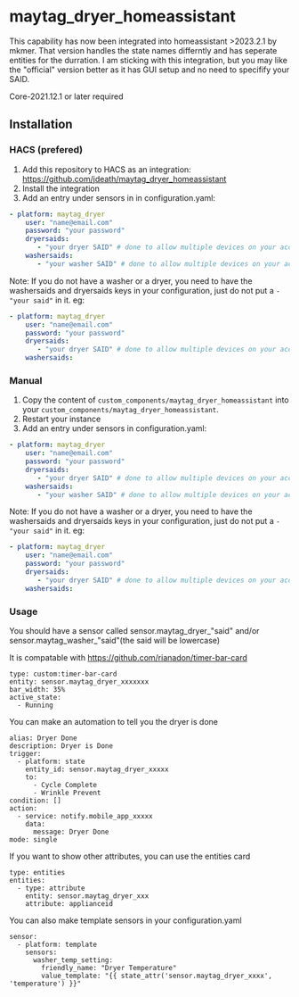 # maytag_dryer_homeassistant


This capability has now been integrated into homeassistant >2023.2.1 by mkmer. That version handles the state names differntly and has seperate entities for the durration. I am sticking with this integration, but you may like the "official" version better as it has GUI setup and no need to specifify your SAID.

Core-2021.12.1 or later required

## Installation

### HACS (prefered)

1. Add this repository to HACS as an integration: https://github.com/jdeath/maytag_dryer_homeassistant
1. Install the integration
1. Add an entry under sensors in in configuration.yaml:

```yaml
- platform: maytag_dryer
    user: "name@email.com"
    password: "your password"
    dryersaids:
       - "your dryer SAID" # done to allow multiple devices on your account. Use uppercase letters, use the "SAID" shown in the maytag app
    washersaids:
       - "your washer SAID" # done to allow multiple devices on your account. Use uppercase letters, use the "SAID" shown in the maytag app
```
Note: If you do not have a washer or a dryer, you need to have the washersaids and dryersaids keys in your configuration, just do not put a ```- "your said"``` in it. eg:
```yaml
- platform: maytag_dryer
    user: "name@email.com"
    password: "your password"
    dryersaids:
       - "your dryer SAID" # done to allow multiple devices on your account. Use uppercase letters, use the "SAID" shown in the maytag app
    washersaids:
```


### Manual

1. Copy the content of `custom_components/maytag_dryer_homeassistant` into your `custom_components/maytag_dryer_homeassistant`.
1. Restart your instance
1. Add an entry under sensors in configuration.yaml:

```yaml
- platform: maytag_dryer
    user: "name@email.com"
    password: "your password"
    dryersaids:
       - "your dryer SAID" # done to allow multiple devices on your account. Use uppercase letters, use the "SAID" shown in the maytag app
    washersaids:
       - "your washer SAID" # done to allow multiple devices on your account. Use uppercase letters, use the "SAID" shown in the maytag app
```
Note: If you do not have a washer or a dryer, you need to have the washersaids and dryersaids keys in your configuration, just do not put a ```- "your said"``` in it. eg:

```yaml
- platform: maytag_dryer
    user: "name@email.com"
    password: "your password"
    dryersaids:
       - "your dryer SAID" # done to allow multiple devices on your account. Use uppercase letters, use the "SAID" shown in the maytag app
    washersaids:
```

### Usage
You should have a sensor called sensor.maytag_dryer_"said" and/or sensor.maytag_washer_"said"(the said will be lowercase)

It is compatable with https://github.com/rianadon/timer-bar-card

```
type: custom:timer-bar-card
entity: sensor.maytag_dryer_xxxxxxx
bar_width: 35%
active_state:
  - Running
```

You can make an automation to tell you the dryer is done
```
alias: Dryer Done
description: Dryer is Done
trigger:
  - platform: state
    entity_id: sensor.maytag_dryer_xxxxx
    to:
      - Cycle Complete
      - Wrinkle Prevent
condition: []
action:
  - service: notify.mobile_app_xxxxx
    data:
      message: Dryer Done
mode: single
```

If you want to show other attributes, you can use the entities card
```
type: entities
entities:
  - type: attribute
    entity: sensor.maytag_dryer_xxx
    attribute: applianceid
```

You can also make template sensors in your configuration.yaml
```
sensor:
  - platform: template
    sensors:
      washer_temp_setting:
        friendly_name: "Dryer Temperature"
        value_template: "{{ state_attr('sensor.maytag_dryer_xxxx', 'temperature') }}"
```
